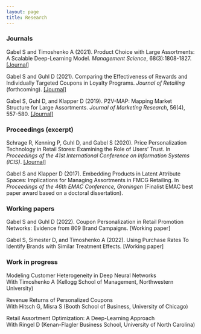 ```yaml
---
layout: page
title: Research
---
```



### Journals

Gabel S and Timoshenko A (2021). Product Choice with Large Assortments: A Scalable Deep-Learning Model. _Management Science_, 68(3):1808-1827. [[Journal]](https://doi.org/10.1287/mnsc.2021.3969)

Gabel S and Guhl D (2021). Comparing the Effectiveness of Rewards and Individually Targeted Coupons in Loyalty Programs. _Journal of Retailing_ (forthcoming). [[Journal]](https://doi.org/10.1016/j.jretai.2021.08.001)

Gabel S, Guhl D, and Klapper D (2019). P2V-MAP: Mapping Market Structure for Large Assortments. _Journal of Marketing Research_, 56(4), 557-580. [[Journal]](https://doi.org/10.1177%2F0022243719833631)


### Proceedings (excerpt)

Schrage R, Kenning P, Guhl D, and Gabel S (2020). Price Personalization Technology in Retail Stores: Examining the Role of Users’ Trust. In _Proceedings of the 41st International Conference on Information Systems (ICIS)_. [[Journal]](https://aisel.aisnet.org/icis2020/implement_adopt/implement_adopt/7/)

Gabel S and Klapper D (2017). Embedding Products in Latent Attribute Spaces: Implications for Managing Assortments in FMCG Retailing. In _Proceedings of the 46th EMAC Conference, Groningen_ (Finalist EMAC best paper award based on a doctoral dissertation).


### Working papers

Gabel S and Guhl D (2022). Coupon Personalization in Retail Promotion Networks: Evidence from 809 Brand Campaigns. [Working paper]

Gabel S, Simester D, and Timoshenko A (2022). Using Purchase Rates To Identify Brands with Similar Treatment Effects. [Working paper]


### Work in progress

Modeling Customer Heterogeneity in Deep Neural Networks <br>
With Timoshenko A (Kellogg School of Management, Northwestern University) <br>

Revenue Returns of Personalized Coupons <br>
With Hitsch G, Misra S (Booth School of Business, University of Chicago) <br>

Retail Assortment Optimization: A Deep-Learning Approach <br>
With Ringel D (Kenan-Flagler Business School, University of North Carolina) <br>
